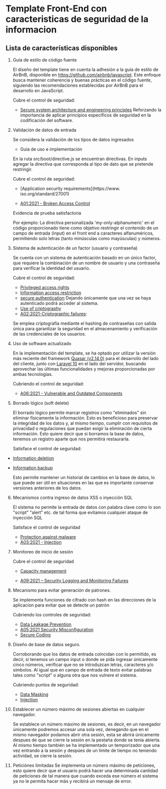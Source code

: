 
# Template Front-End con caracteristicas de seguridad de la informacion

## Lista de características disponibles

1. Guía de estilo de código fuente

    El diseño del template tiene en cuenta la adhesión a la guía de estilo de AirBnB, disponible en https://github.com/airbnb/javascript. Este enfoque busca mantener coherencia y buenas prácticas en el código fuente, siguiendo las recomendaciones establecidas por AirBnB para el desarrollo en JavaScript.

    Cubre el control de seguridad:
    * [Secure system architecture and engineering   principles](https://www.iso.org/standard/27001) 
      Reforzando la importancia de aplicar principios específicos de seguridad en la codificación del software.

2. Validación de datos de entrada
    
    Se considera la validación de los tipos de datos ingresados
    - Guía de uso e implementación
            
    En la ruta src/boot/directive.js se encuentran directivas. En inputs agregar la directiva que corresponda al tipo de dato que se pretende restringir.

    Cubre el control de seguridad:

    - [Application security requirements](https://www. iso.org/standard/27001) 

    - [A01:2021 - Broken Access Control](https://owasp.org/Top10/A01_2021-Broken_Access_Control/)

    Evidencia de prueba satisfactoria
    
    Por ejemplo: La directiva personalizada 'my-only-alphanumeric' en el código proporcionado tiene como objetivo restringir el contenido de un campo de entrada (input) en el front end a caracteres alfanuméricos, permitiendo solo letras (tanto minúsculas como mayúsculas) y números. 

3. Sistema de autenticación de un factor (usuario y contraseña)

    Se cuenta con un sistema de autenticación basado en un único factor, que requiere la combinación de un nombre de usuario y una contraseña para verificar la identidad del usuario.

    Cubre el control de seguridad:
    - [Privileged access rights](https://www.iso.org/standard/27001) 
    - [Information access restriction](https://www.iso.org/standard/27001)
    - [secure authentication](https://www.iso.org/standard/27001)
    Dejando únicamente que una vez se haya autenticado podrá acceder al sistema.
    - [Use of criptography](https://www.iso.org/standard/27001)
    - [A02:2021-Criptographic failures](https://owasp.org/Top10/A02_2021-Cryptographic_Failures/):
    
    Se emplea criptografía mediante el hashing de contraseñas con salida única para garantizar la seguridad en el almacenamiento y verificación de las credenciales de los usuarios.

4. Uso de software actualizado
    
    En la implementación del template, se ha optado por utilizar la versión más reciente del framework [Quasar (v2.14.0)](https://quasar.dev/) para el desarrollo del lado del cliente, junto con [Laravel 10](https://laravel.com/docs/10.x) en el lado del servidor, buscando aprovechar las últimas funcionalidades y mejoras proporcionadas por ambas tecnologías.

    Cubriendo el control de seguridad:
    * [A06:2021 - Vulnerable and Outdated Components]( https://owasp.org/Top10/A06_2021-Vulnerable_and_Outdated_Components/ )


5. Borrado lógico (soft delete)
   
    El borrado lógico permite marcar registros como "eliminados" sin eliminar físicamente la información. Esto es beneficioso para preservar la integridad de los datos y, al mismo tiempo, cumplir con requisitos de privacidad o regulaciones que puedan exigir la eliminación de cierta información. Esto quiere decir que si borramos la base de datos, tenemos un registro aparte que nos permitirá restaurarla.

    Satisface el control de seguridad:
- [Information deletion](https://www.iso.org/standard/27001)
- [Information backup](https://www.iso.org/standard/27001)
    
    Esto permite mantener un historial de cambios en la base de datos, lo que puede ser útil en situaciones en las que es importante conservar versiones anteriores de los datos. 

6. Mecanismos contra ingreso de datos XSS o inyección SQL
    
    El sistema no permite la entrada de datos con palabra clave como lo son "script" "alert" etc. de tal forma que evitamos cualquier ataque de inyección SQL
    
    Satisface el control de seguridad
    - [Protection against malware](https://www.iso.org/standard/27001)
    - [A03:2021 - Injection](https://owasp.org/Top10/A03_2021-Injection/)

7. Monitoreo de inicio de sesión

    Cubre el control de seguridad 
    - [Capacity management](https://www.iso.org/standard/27001)

    - [A09:2021 – Security Logging and Monitoring Failures](https://owasp.org/Top10/A09_2021-Security_Logging_and_Monitoring_Failures/)

8. Mecanismo para evitar generación de patrones.
    
    Se implementa funciones de cifrado con hash en las direcciones de la aplicacion para evitar que se detecte un patrón

    Cubriendo los controles de seguridad:
    - [Data Leakage Prevention](https://www.iso.org/standard/27001) 
    - [A05:2021 Security Misconfiguration](https://owasp.org/Top10/es/A03_2021-Injection/)
    - [Secure Coding](https://www.iso.org/standard/27001)

9. Diseño de base de datos seguro.
    
    Corroborando que los datos de entrada coincidan con lo permitido, es decir, si tenemos un campo input o donde se pida ingresar únicamente cinco números, verificar que no se introduzcan letras, caracteres y/o símbolos.
    Al igual que en campo de entrada de texto evitar palabras tales como "script" o alguna otra que nos vulnere el sistema.

    Cubriendo puntos de seguridad:
    - [Data Masking](https://www.iso.org/standard/27001)
    - [Injection](https://owasp.org/Top10/es/A03_2021-Injection/)

10. Establecer un número máximo de sesiones abiertas en cualquier navegador.

    Se establece un número máximo de sesiones, es decir, en un navegador únicamente podremos accesar una sola vez, denegando que en el mismo navegador podamos abrir otra sesión, esta se abrirá únicamente despues de que se cierre la sesión en la pestaña donde se tenía abierta.
    Al mismo tiempo también se ha implementado un temporizador que una vez entrando a la sesión y despúes de un límite de tiempo no teniendo actividad, se cierre la sesión.

11. Peticiónes limitadas
    Se implementa un número máximo de peticiones, esto quiere decir que el usuario podrá hacer una determinada cantidad de peticiones de tal manera que cuando exceda ese número el sistema ya no le permita hacer más y recibirá un mensaje de error.

